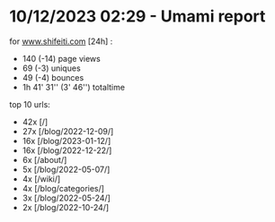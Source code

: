 # 10/12/2023 02:29 - Umami report
for www.shifeiti.com [24h] :

 - 140 (-14) page views
 - 69 (-3) uniques
 - 49 (-4) bounces
 - 1h 41' 31'' (3' 46'') totaltime


top 10 urls:
 - 42x [/]
 - 27x [/blog/2022-12-09/]
 - 16x [/blog/2023-01-12/]
 - 16x [/blog/2022-12-22/]
 - 6x [/about/]
 - 5x [/blog/2022-05-07/]
 - 4x [/wiki/]
 - 4x [/blog/categories/]
 - 3x [/blog/2022-05-24/]
 - 2x [/blog/2022-10-24/]


